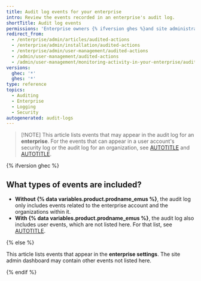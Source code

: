```yaml
---
title: Audit log events for your enterprise
intro: Review the events recorded in an enterprise's audit log.
shortTitle: Audit log events
permissions: 'Enterprise owners {% ifversion ghes %}and site administrators {% endif %}'
redirect_from:
  - /enterprise/admin/articles/audited-actions
  - /enterprise/admin/installation/audited-actions
  - /enterprise/admin/user-management/audited-actions
  - /admin/user-management/audited-actions
  - /admin/user-management/monitoring-activity-in-your-enterprise/audited-actions
versions:
  ghec: '*'
  ghes: '*'
type: reference
topics:
  - Auditing
  - Enterprise
  - Logging
  - Security
autogenerated: audit-logs
---
```


> [!NOTE] This article lists events that may appear in the audit log for an **enterprise**. For the events that can appear in a user account's security log or the audit log for an organization, see [AUTOTITLE](/authentication/keeping-your-account-and-data-secure/security-log-events) and [AUTOTITLE](/organizations/keeping-your-organization-secure/managing-security-settings-for-your-organization/audit-log-events-for-your-organization).

{% ifversion ghec %}

## What types of events are included?

* **Without {% data variables.product.prodname_emus %}**, the audit log only includes events related to the enterprise account and the organizations within it.
* **With {% data variables.product.prodname_emus %}**, the audit log also includes user events, which are not listed here. For that list, see [AUTOTITLE](/authentication/keeping-your-account-and-data-secure/security-log-events).

{% else %}

This article lists events that appear in the **enterprise settings**. The site admin dashboard may contain other events not listed here.

{% endif %}

<!-- Content after this section is automatically generated -->
